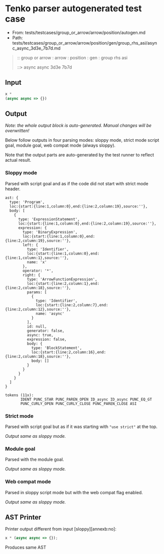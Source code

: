 # Tenko parser autogenerated test case

- From: tests/testcases/group_or_arrow/arrow/position/autogen.md
- Path: tests/testcases/group_or_arrow/arrow/position/gen/group_rhs_asi/async_async_3d3e_7b7d.md

> :: group or arrow : arrow : position : gen : group rhs asi
>
> ::> async async 3d3e 7b7d

## Input


`````js
x *
(async async => {})
`````

## Output

_Note: the whole output block is auto-generated. Manual changes will be overwritten!_

Below follow outputs in four parsing modes: sloppy mode, strict mode script goal, module goal, web compat mode (always sloppy).

Note that the output parts are auto-generated by the test runner to reflect actual result.

### Sloppy mode

Parsed with script goal and as if the code did not start with strict mode header.

`````
ast: {
  type: 'Program',
  loc:{start:{line:1,column:0},end:{line:2,column:19},source:''},
  body: [
    {
      type: 'ExpressionStatement',
      loc:{start:{line:1,column:0},end:{line:2,column:19},source:''},
      expression: {
        type: 'BinaryExpression',
        loc:{start:{line:1,column:0},end:{line:2,column:19},source:''},
        left: {
          type: 'Identifier',
          loc:{start:{line:1,column:0},end:{line:1,column:1},source:''},
          name: 'x'
        },
        operator: '*',
        right: {
          type: 'ArrowFunctionExpression',
          loc:{start:{line:2,column:1},end:{line:2,column:18},source:''},
          params: [
            {
              type: 'Identifier',
              loc:{start:{line:2,column:7},end:{line:2,column:12},source:''},
              name: 'async'
            }
          ],
          id: null,
          generator: false,
          async: true,
          expression: false,
          body: {
            type: 'BlockStatement',
            loc:{start:{line:2,column:16},end:{line:2,column:18},source:''},
            body: []
          }
        }
      }
    }
  ]
}

tokens (11x):
       IDENT PUNC_STAR PUNC_PAREN_OPEN ID_async ID_async PUNC_EQ_GT
       PUNC_CURLY_OPEN PUNC_CURLY_CLOSE PUNC_PAREN_CLOSE ASI
`````

### Strict mode

Parsed with script goal but as if it was starting with `"use strict"` at the top.

_Output same as sloppy mode._

### Module goal

Parsed with the module goal.

_Output same as sloppy mode._

### Web compat mode

Parsed in sloppy script mode but with the web compat flag enabled.

_Output same as sloppy mode._

## AST Printer

Printer output different from input [sloppy][annexb:no]:

````js
x * (async async => {});
````

Produces same AST
